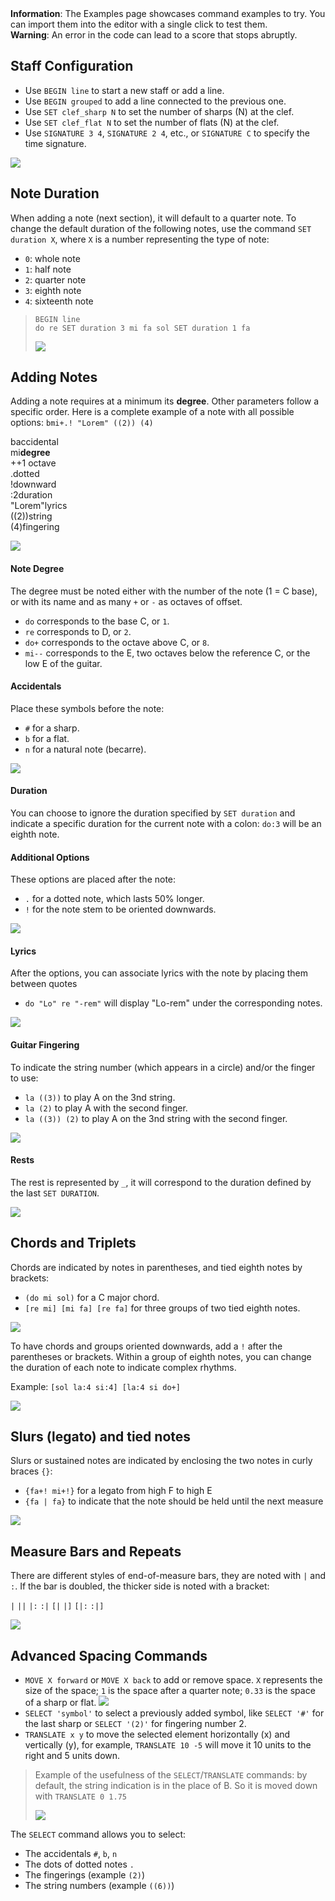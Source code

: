 <div class="my-2 p-2 bg-blue-100 text-blue-800">
    <b>Information</b>: The Examples page showcases command examples to try. You can import them into the editor with a single click to test them.
</div>
<div class="my-2 p-2 bg-red-100 text-red-800">
    <b>Warning</b>: An error in the code can lead to a score that stops abruptly.
</div>

## Staff Configuration

- Use `BEGIN line` to start a new staff or add a line.
- Use `BEGIN grouped` to add a line connected to the previous one.
- Use `SET clef_sharp N` to set the number of sharps (N) at the clef.
- Use `SET clef_flat N` to set the number of flats (N) at the clef.
- Use `SIGNATURE 3 4`, `SIGNATURE 2 4`, etc., or `SIGNATURE C` to specify the time signature.

![](/static/staff.png)

## Note Duration

When adding a note (next section), it will default to a quarter note. To change the default duration of the following notes, use the command `SET duration X`, where `X` is a number representing the type of note:

- `0`: whole note
- `1`: half note
- `2`: quarter note
- `3`: eighth note
- `4`: sixteenth note

> ```
> BEGIN line  
> do re SET duration 3 mi fa sol SET duration 1 fa
> ```
> 
> ![](/static/durations.png)

## Adding Notes

Adding a note requires at a minimum its **degree**. Other parameters follow a specific order.
Here is a complete example of a note with all possible options: `bmi+.! "Lorem" ((2)) (4)`

<div class="fragments-parent">
<div class="fragment text-red-600">
    <span class="bg-red-100">b</span><span>accidental</span>
</div>
<div class="fragment text-blue-600">
    <span class="border bg-blue-100 border-blue-600">mi</span><span><b>degree</b></span>
</div>
<div class="fragment text-blue-600">
    <span class="bg-blue-100">+</span><span>+1 octave</span>
</div>
<div class="fragment">
    <span class="bg-gray-100">.</span><span>dotted</span>
</div>
<div class="fragment">
    <span class="bg-gray-100">!</span><span>downward</span>
</div>
<div class="fragment text-purple-600">
    <span class="bg-purple-100">:2</span><span>duration</span>
</div>
<div class="fragment text-orange-600">
    <span class="bg-orange-100">"Lorem"</span><span>lyrics</span>
</div>
<div class="fragment text-blue-400">
    <span class="bg-blue-50">((2))</span><span>string</span>
</div>
<div class="fragment text-green-600">
    <span class="bg-green-100">(4)</span><span>fingering</span>
</div>
</div>

![](/static/note_example.png)

#### Note Degree

The degree must be noted either with the number of the note (1 = C base), or with its name and as many `+` or `-` as octaves of offset.

- `do` corresponds to the base C, or `1`.
- `re` corresponds to D, or `2`.
- `do+` corresponds to the octave above C, or `8`.
- `mi--` corresponds to the E, two octaves below the reference C, or the low E of the guitar.

#### Accidentals

Place these symbols before the note:

- `#` for a sharp.
- `b` for a flat.
- `n` for a natural note (becarre).

![](/static/alterations.png)

#### Duration

You can choose to ignore the duration specified by `SET duration` and indicate a specific duration for the current note with a colon: `do:3` will be an eighth note.

#### Additional Options

These options are placed after the note:

- `.` for a dotted note, which lasts 50% longer.
- `!` for the note stem to be oriented downwards.

![](/static/modifiers.png)

#### Lyrics

After the options, you can associate lyrics with the note by placing them between quotes

- `do "Lo" re "-rem"` will display "Lo-rem" under the corresponding notes.

![](/static/lyrics.png)

#### Guitar Fingering

To indicate the string number (which appears in a circle) and/or the finger to use:

- `la ((3))` to play A on the 3nd string.
- `la (2)` to play A with the second finger.
- `la ((3)) (2)` to play A on the 3nd string with the second finger.

![](/static/fingering.png)

#### Rests

The rest is represented by `_`, it will correspond to the duration defined by the last `SET DURATION`.

![](/static/rests.png)

## Chords and Triplets

Chords are indicated by notes in parentheses, and tied eighth notes by brackets:

- `(do mi sol)` for a C major chord.
- `[re mi] [mi fa] [re fa]` for three groups of two tied eighth notes.

![](/static/chords.png)

To have chords and groups oriented downwards, add a `!` after the parentheses or brackets.
Within a group of eighth notes, you can change the duration of each note to indicate complex rhythms.

Example: `[sol la:4 si:4] [la:4 si do+]`

![](/static/beam_durations.png)

## Slurs (legato) and tied notes

Slurs or sustained notes are indicated by enclosing the two notes in curly braces `{}`:

- `{fa+! mi+!}` for a legato from high F to high E
- `{fa | fa}` to indicate that the note should be held until the next measure

![](/static/slurs.png)

## Measure Bars and Repeats

There are different styles of end-of-measure bars, they are noted with `|` and `:`. If the bar is doubled, the thicker side is noted with a bracket:

`|` `||` `|:` `:|` `[|` `|]` `[|:` `:|]`

![](/static/bars.png)

## Advanced Spacing Commands

- `MOVE X forward` or `MOVE X back` to add or remove space. `X` represents the size of the space; `1` is the space after a quarter note; `0.33` is the space of a sharp or flat. ![](/static/move.png)
- `SELECT 'symbol'` to select a previously added symbol, like `SELECT '#'` for the last sharp or `SELECT '(2)'` for fingering number 2.
- `TRANSLATE x y` to move the selected element horizontally (x) and vertically (y), for example, `TRANSLATE 10 -5` will move it 10 units to the right and 5 units down.

> Example of the usefulness of the `SELECT`/`TRANSLATE` commands: by default, the string indication is in the place of B. So it is moved down with `TRANSLATE 0 1.75`
> 
> ![](/static/translate.png)

The `SELECT` command allows you to select:

- The accidentals `#`, `b`, `n`
- The dots of dotted notes `.`
- The fingerings (example `(2)`)
- The string numbers (example `((6))`)